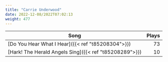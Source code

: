 ```yaml
---
title: "Carrie Underwood"
date: 2022-12-08/2022T07:02:13
weight: 477
---
```




 Song | Plays 
----- | -----:
[Do You Hear What I Hear]({{< ref "t85208304">}}) | 73
[Hark! The Herald Angels Sing]({{< ref "t85208289">}}) | 10
